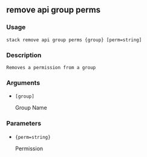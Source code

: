 ## remove api group perms

### Usage

`stack remove api group perms {group} [perm=string]`

### Description


	Removes a permission from a group
	

### Arguments

* `[group]`

   Group Name


### Parameters
* `{perm=string}`

   Permission


